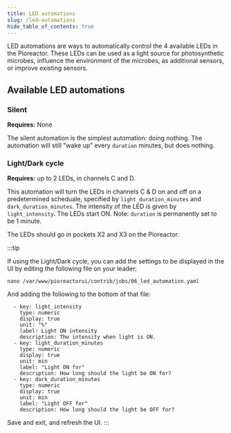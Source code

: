 ```yaml
---
title: LED automations
slug: /led-automations
hide_table_of_contents: true
---
```


LED automations are ways to automatically control the 4 available LEDs in the Pioreactor. These LEDs can be used as a light source for photosynthetic microbes, influence the environment of the microbes, as additional sensors, or improve existing sensors.


## Available LED automations


### Silent

**Requires:** None

The silent automation is the simplest automation: doing nothing. The automation will still "wake up" every `duration` minutes, but does nothing.

### Light/Dark cycle

**Requires:** up to 2 LEDs, in channels C and D.

This automation will turn the LEDs in channels C & D on and off on a predetermined scheduale, specified by `light_duration_minutes` and `dark_duration_minutes`. The intensity of the LED is given by `light_intensity`. The LEDs start ON. Note: `duration` is permanently set to be 1 minute.

The LEDs should go in pockets X2 and X3 on the Pioreactor.


:::tip

If using the Light/Dark cycle, you can add the settings to be displayed in the UI by editing the following file on your leader:

```
nano /var/www/pioreactorui/contrib/jobs/06_led_automation.yaml
```

And adding the following to the bottom of that file:
```
  - key: light_intensity
    type: numeric
    display: true
    unit: "%"
    label: Light ON intensity
    description: The intensity when light is ON.
  - key: light_duration_minutes
    type: numeric
    display: true
    unit: min
    label: "Light ON for"
    description: How long should the light be ON for?
  - key: dark_duration_minutes
    type: numeric
    display: true
    unit: min
    label: "Light OFF for"
    description: How long should the light be OFF for?
```

Save and exit, and refresh the UI.
:::
